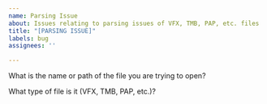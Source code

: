 ```yaml
---
name: Parsing Issue
about: Issues relating to parsing issues of VFX, TMB, PAP, etc. files
title: "[PARSING ISSUE]"
labels: bug
assignees: ''

---
```


What is the name or path of the file you are trying to open?

What type of file is it (VFX, TMB, PAP, etc.)?
